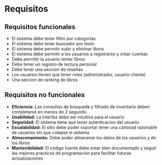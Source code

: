 # Requisitos

## Requisitos funcionales
- El sistema debe tener filtro por categorias
- El sistema debe tener buscador por texto
- El sistema debe permitir subir y eliminar libros
- El sistema debe permitir a los usuarios a registrarse y crear cuentas
- Debe permitir la usuario rentar libros
- Debe tener un registro de lectura personal
- Debe tener una seccion de reseñas
- Los usuarios tienen que tener roles (administrador, usuario cliente)
- Una seccion de ranking de libros


## Requisitos no funcionales
- **Eficiencia:** Las consultas de búsqueda y filtrado de inventario deben completarse en menos de 2 segundo.
- **Usabilidad:** La interfaz debe ser intuitiva para el usuario
- **Seguridad:** El sistema tiene que tener autenticacion del usuario 
- **Escalabilidad:** El sitio debe poder soportar tener una cantinad razonable de usuarios sin que colapse el sistema
- **Almacenamiento:** Debe poder almacenar los datos de los usuarios y de los libros
- **Mantenibilidad:** El código fuente debe estar bien documentado y seguir las mejores prácticas de programación para facilitar futuras actualizaciones